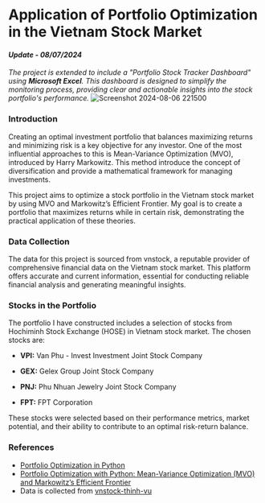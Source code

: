 # Application of Portfolio Optimization in the Vietnam Stock Market
#### *Update - 08/07/2024* 
*The project is extended to include a "Portfolio Stock Tracker Dashboard" using **Microsoft Excel**. This dashboard is designed to simplify the monitoring process, providing clear and actionable insights into the stock portfolio's performance.*
![Screenshot 2024-08-06 221500](https://github.com/user-attachments/assets/32006d84-a7fd-4f17-8b09-b5840dee1a72)

### Introduction
Creating an optimal investment portfolio that balances maximizing returns and minimizing risk is a key objective for any investor. One of the most influential approaches to this is Mean-Variance Optimization (MVO), introduced by Harry Markowitz. This method introduce the concept of diversification and provide a mathematical framework for managing investments.

This project aims to optimize a stock portfolio in the Vietnam stock market by using MVO and Markowitz’s Efficient Frontier. My goal is to create a portfolio that maximizes returns while in certain risk, demonstrating the practical application of these theories.

### Data Collection

The data for this project is sourced from vnstock, a reputable provider of comprehensive financial data on the Vietnam stock market. This platform offers accurate and current information, essential for conducting reliable financial analysis and generating meaningful insights.

### Stocks in the Portfolio
The portfolio I have constructed includes a selection of stocks from Hochiminh Stock Exchange (HOSE) in Vietnam stock market. The chosen stocks are:

- **VPI:** Van Phu - Invest Investment Joint Stock Company

- **GEX:** Gelex Group Joint Stock Company

- **PNJ:** Phu Nhuan Jewelry Joint Stock Company

- **FPT:** FPT Corporation

These stocks were selected based on their performance metrics, market potential, and their ability to contribute to an optimal risk-return balance.

### References
- [Portfolio Optimization in Python](https://github.com/areed1192/portfolio-optimization)
- [Portfolio Optimization with Python: Mean-Variance Optimization (MVO) and Markowitz’s Efficient Frontier](https://medium.com/@phindulo60/portfolio-optimization-with-python-mean-variance-optimization-mvo-and-markowitzs-efficient-64acb3b61ef6)
- Data is collected from [vnstock-thinh-vu](https://github.com/thinh-vu/vnstock/tree/main)
